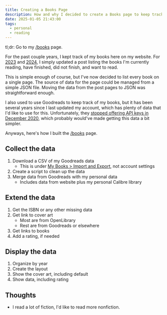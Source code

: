 ```yaml
---
title: Creating a Books Page
description: How and why I decided to create a Books page to keep track of my reading.
date: 2025-01-05 21:43:00
tags:
  - personal
  - reading
---
```


tl;dr: Go to my [/books](/books) page.

For the past couple years, I kept track of my books here on my website. For [2023](/posts/2023/books-of-2023) and [2024](/posts/2024/books-of-2024), I simply updated a post listing the books I'm currently reading, have finished, did not finish, and want to read.

This is simple enough of course, but I've now decided to list every book on a single page. The source of data for the page could be managed from a simple JSON file. Moving the data from the post pages to JSON was straightforward enough.

I also used to use Goodreads to keep track of my books, but it has been several years since I last updated my account, which has plenty of data that I'd like to use for this. Unfortunately, they [stopped offering API keys in December 2020](https://www.goodreads.com/api), which probably would've made getting this data a bit simpler.

Anyways, here's how I built the [/books](/books) page.

## Collect the data

1. Download a CSV of my Goodreads data
   - This is under [My Books > Import and Export](https://www.goodreads.com/review/import), not account settings
2. Create a script to clean up the data
3. Merge data from Goodreads with my personal data
   - Includes data from website plus my personal Calibre library

## Extend the data

1. Get the ISBN or any other missing data
2. Get link to cover art
   - Most are from OpenLibrary
   - Rest are from Goodreads or elsewhere
3. Get links to books
4. Add a rating, if needed

## Display the data

1. Organize by year
2. Create the layout
3. Show the cover art, including default
4. Show data, including rating

## Thoughts

- I read a lot of fiction, I'd like to read more nonfiction.
